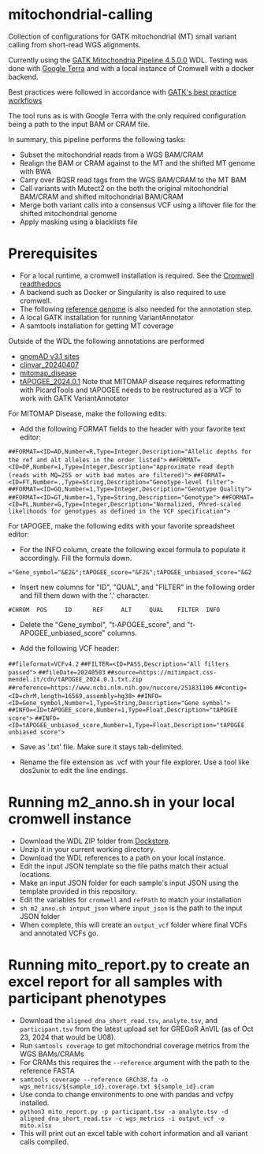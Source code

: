 # mitochondrial-calling
Collection of configurations for GATK mitochondrial (MT) small variant calling from short-read WGS alignments.

Currently using the [GATK Mitochondria Pipeline 4.5.0.0](https://dockstore.org/workflows/github.com/broadinstitute/gatk/MitochondriaPipeline:4.5.0.0?tab=info) WDL. 
Testing was done with [Google Terra](https://terra.bio/) and with a local instance of Cromwell with a docker backend. 

Best practices were followed in accordance with [GATK's best practice workflows](https://gatk.broadinstitute.org/hc/en-us/articles/4403870837275-Mitochondrial-short-variant-discovery-SNVs-Indels-)

The tool runs as is with Google Terra with the only required configuration being a path to the input BAM or CRAM file.

In summary, this pipeline performs the following tasks:
* Subset the mitochondrial reads from a WGS BAM/CRAM
* Realign the BAM or CRAM against to the MT and the shifted MT genome with BWA
* Carry over BQSR read tags from the WGS BAM/CRAM to the MT BAM
* Call variants with Mutect2 on the both the original mitochondrial BAM/CRAM and shifted mitochondrial BAM/CRAM
* Merge both variant calls into a consensus VCF using a liftover file for the shifted mitochondrial genome
* Apply masking using a blacklists file

# Prerequisites
* For a local runtime, a cromwell installation is required. See the [Cromwell readthedocs](https://cromwell.readthedocs.io/en/stable/Releases/)
* A backend such as Docker or Singularity is also required to use cromwell.
* The following [reference genome](ftp://ftp.ncbi.nlm.nih.gov/genomes/all/GCA/000/001/405/GCA_000001405.15_GRCh38/seqs_for_alignment_pipelines.ucsc_ids/GCA_000001405.15_GRCh38_no_alt_analysis_set.fna.gz) is also needed for the annotation step.
* A local GATK installation for running VariantAnnotator
* A samtools installation for getting MT coverage

Outside of the WDL the following annotations are performed
* [gnomAD v3.1 sites](https://gnomad.broadinstitute.org/downloads#v3-mitochondrial-dna)
* [clinvar_20240407](https://ftp.ncbi.nlm.nih.gov/pub/clinvar/vcf_GRCh38/archive_2.0/2024/clinvar_20240407.vcf.gz)
* [mitomap_disease](https://mitomap.org/cgi-bin/disease.cgi?format=vcf)
* [tAPOGEE_2024.0.1](https://mitimpact.css-mendel.it/cdn/t-APOGEE_2024.0.1.txt.zip)
Note that MITOMAP disease requires reformatting with PicardTools and tAPOGEE needs to be restructured as a VCF to work with GATK VariantAnnotator

For MITOMAP Disease, make the following edits:
* Add the following FORMAT fields to the header with your favorite text editor:

`##FORMAT=<ID=AD,Number=R,Type=Integer,Description="Allelic depths for the ref and alt alleles in the order listed">`
`##FORMAT=<ID=DP,Number=1,Type=Integer,Description="Approximate read depth (reads with MQ=255 or with bad mates are filtered)">`
`##FORMAT=<ID=FT,Number=.,Type=String,Description="Genotype-level filter">`
`##FORMAT=<ID=GQ,Number=1,Type=Integer,Description="Genotype Quality">`
`##FORMAT=<ID=GT,Number=1,Type=String,Description="Genotype">`
`##FORMAT=<ID=PL,Number=G,Type=Integer,Description="Normalized, Phred-scaled likelihoods for genotypes as defined in the VCF specification">`

For tAPOGEE, make the following edits with your favorite spreadsheet editor:

* For the INFO column, create the following excel formula to populate it accordingly. Fill the formula down.

`="Gene_symbol="&E2&";tAPOGEE_score="&F2&";tAPOGEE_unbiased_score="&G2`

* Insert new columns for "ID", "QUAL", and "FILTER" in the following order and fill them down with the '.' character.

`#CHROM  POS     ID      REF     ALT     QUAL    FILTER  INFO`

* Delete the "Gene_symbol", "t-APOGEE_score", and "t-APOGEE_unbiased_score" columns.

* Add the following VCF header:

`##fileformat=VCFv4.2`
`##FILTER=<ID=PASS,Description="All filters passed">`
`##fileDate=20240503`
`##source=https://mitimpact.css-mendel.it/cdn/tAPOGEE_2024.0.1.txt.zip`
`##reference=https://www.ncbi.nlm.nih.gov/nuccore/251831106`
`##contig=<ID=chrM,length=16569,assembly=hg38>`
`##INFO=<ID=Gene_symbol,Number=1,Type=String,Description="Gene symbol">`
`##INFO=<ID=tAPOGEE_score,Number=1,Type=Float,Description="tAPOGEE score">`
`##INFO=<ID=tAPOGEE_unbiased_score,Number=1,Type=Float,Description="tAPOGEE unbiased score">`

* Save as '.txt' file. Make sure it stays tab-delimited. 

* Rename the file extension as .vcf with your file explorer. Use a tool like dos2unix to edit the line endings.

# Running m2_anno.sh in your local cromwell instance
* Download the WDL ZIP folder from [Dockstore](https://dockstore.org/api/workflows/8801/zip/256948).
* Unzip it in your current working directory.
* Download the WDL references to a path on your local instance.
* Edit the input JSON template so the file paths match their actual locations.
* Make an input JSON folder for each sample's input JSON using the template provided in this repository.
* Edit the variables for `cromwell` and `refPath` to match your installation
* `sh m2_anno.sh intput_json` where `input_json` is the path to the input JSON folder
* When complete, this will create an `output_vcf` folder where final VCFs and annotated VCFs go.

# Running mito_report.py to create an excel report for all samples with participant phenotypes
* Download the `aligned_dna_short_read.tsv`, `analyte.tsv`, and `participant.tsv` from the latest upload set for GREGoR AnVIL (as of Oct 23, 2024 that would be U08).
* Run `samtools coverage` to get mitochondrial coverage metrics from the WGS BAMs/CRAMs
*   For CRAMs this requires the `--reference` argument with the path to the reference FASTA
*   `samtools coverage --reference GRCh38.fa -o wgs_metrics/${sample_id}.coverage.txt ${sample_id}.cram`
* Use conda to change environments to one with pandas and vcfpy installed.
* `python3 mito_report.py -p participant.tsv -a analyte.tsv -d aligned_dna_short_read.tsv -c wgs_metrics -i output_vcf -o mito.xlsx`
* This will print out an excel table with cohort information and all variant calls compiled. 
